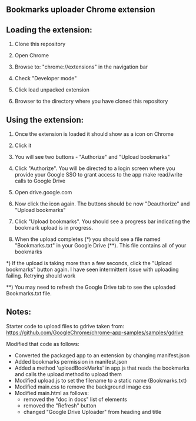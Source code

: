 Bookmarks uploader Chrome extension
------------------------------------

Loading the extension:
----------------------

1) Clone this repository

2) Open Chrome

3) Browse to: "chrome://extensions" in the navigation bar

4) Check "Developer mode"

5) Click load unpacked extension

6) Browser to the directory where you have cloned this repository


Using the extension:
--------------------

1) Once the extension is loaded it should show as a icon on Chrome

2) Click it

3) You will see two buttons - "Authorize" and "Upload bookmarks"

4) Click "Authorize". You will be directed to a login screen where
   you provide your Google SSO to grant access to the app make read/write
   calls to Google Drive

5) Open drive.google.com

6) Now click the icon again. The buttons should be now "Deauthorize" and
   "Upload bookmarks"

7) Click "Upload bookmarks". You should see a progress bar indicating the
   bookmark upload is in progress.

8) When the upload completes (*) you should see a file named "Bookmarks.txt"
   in your Google Drive (**). This file contains all of your bookmarks


*) If the upload is taking more than a few seconds, click the "Upload bookmarks"
   button again. I have seen intermittent issue with uploading failing. Retrying
   should work

**) You may need to refresh the Google Drive tab to see the uploaded Bookmarks.txt file.


Notes:
------
Starter code to upload files to gdrive taken from:
https://github.com/GoogleChrome/chrome-app-samples/samples/gdrive

Modified that code as follows:
- Converted the packaged app to an extension by changing manifest.json
- Added bookmarks permission in manifest.json
- Added a method 'uploadBookMarks' in app.js that reads the bookmarks
  and calls the upload method to upload them
- Modified upload.js to set the filename to a static name (Bookmarks.txt)
- Modified main.css to remove the background image css
- Modified main.html as follows:
  - removed the "doc in docs" list of elements
  - removed the "Refresh" button
  - changed "Google Drive Uploader" from heading and title


